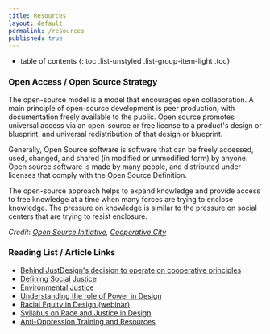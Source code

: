 ```yaml
---
title: Resources
layout: default
permalink: /resources
published: true
---
```


* table of contents
{: toc .list-unstyled .list-group-item-light .toc}

### Open Access / Open Source Strategy

The open-source model is a model that encourages open collaboration. A main principle of open-source development is peer production, with documentation freely available to the public. Open source promotes universal access via an open-source or free license to a product's design or blueprint, and universal redistribution of that design or blueprint.

Generally, Open Source software is software that can be freely accessed, used, changed, and shared (in modified or unmodified form) by anyone. Open source software is made by many people, and distributed under licenses that comply with the Open Source Definition.

The open-source approach helps to expand knowledge and provide access to free knowledge at a time when many forces are trying to enclose knowledge. The pressure on knowledge is similar to the pressure on social centers that are trying to resist enclosure.

_Credit_: _[Open Source Initiative](http://opensource.org/osd), [Cooperative City](http://cooperativecity.org/2017/09/29/goteo)_

### Reading List / Article Links

-   [Behind JustDesign's decision to operate on cooperative principles](http://bit.ly/AThirdWay)
-   [Defining Social Justice](http://bit.ly/SocialJusticeDef)
-   [Environmental Justice](http://bit.ly/EJinTrump)
-   [Understanding the role of Power in Design](http://bit.ly/PowerInDesign)
-   [Racial Equity in Design (webinar)](http://bit.ly/2RacialEquityInDesign)
-   [Syllabus on Race and Justice in Design](http://bit.ly/RaceInDesign)
-   [Anti-Oppression Training and Resources](http://aorta.coop)
